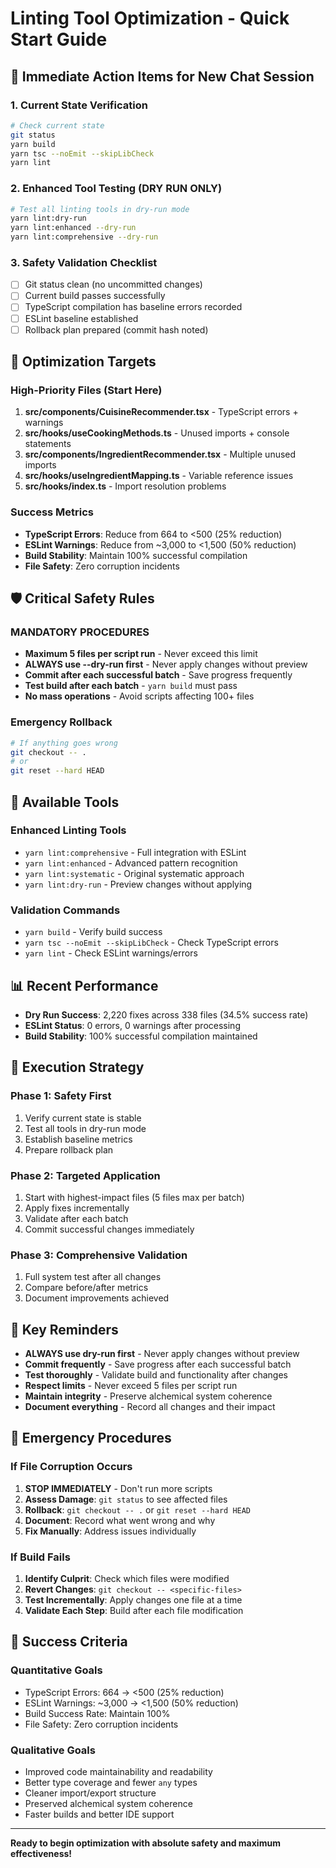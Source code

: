 # Linting Tool Optimization - Quick Start Guide

## 🚀 Immediate Action Items for New Chat Session

### 1. Current State Verification
```bash
# Check current state
git status
yarn build
yarn tsc --noEmit --skipLibCheck
yarn lint
```

### 2. Enhanced Tool Testing (DRY RUN ONLY)
```bash
# Test all linting tools in dry-run mode
yarn lint:dry-run
yarn lint:enhanced --dry-run
yarn lint:comprehensive --dry-run
```

### 3. Safety Validation Checklist
- [ ] Git status clean (no uncommitted changes)
- [ ] Current build passes successfully
- [ ] TypeScript compilation has baseline errors recorded
- [ ] ESLint baseline established
- [ ] Rollback plan prepared (commit hash noted)

## 🎯 Optimization Targets

### High-Priority Files (Start Here)
1. **src/components/CuisineRecommender.tsx** - TypeScript errors + warnings
2. **src/hooks/useCookingMethods.ts** - Unused imports + console statements
3. **src/components/IngredientRecommender.tsx** - Multiple unused imports
4. **src/hooks/useIngredientMapping.ts** - Variable reference issues
5. **src/hooks/index.ts** - Import resolution problems

### Success Metrics
- **TypeScript Errors**: Reduce from 664 to <500 (25% reduction)
- **ESLint Warnings**: Reduce from ~3,000 to <1,500 (50% reduction)
- **Build Stability**: Maintain 100% successful compilation
- **File Safety**: Zero corruption incidents

## 🛡️ Critical Safety Rules

### MANDATORY PROCEDURES
- **Maximum 5 files per script run** - Never exceed this limit
- **ALWAYS use --dry-run first** - Never apply changes without preview
- **Commit after each successful batch** - Save progress frequently
- **Test build after each batch** - `yarn build` must pass
- **No mass operations** - Avoid scripts affecting 100+ files

### Emergency Rollback
```bash
# If anything goes wrong
git checkout -- .
# or
git reset --hard HEAD
```

## 🔧 Available Tools

### Enhanced Linting Tools
- `yarn lint:comprehensive` - Full integration with ESLint
- `yarn lint:enhanced` - Advanced pattern recognition
- `yarn lint:systematic` - Original systematic approach
- `yarn lint:dry-run` - Preview changes without applying

### Validation Commands
- `yarn build` - Verify build success
- `yarn tsc --noEmit --skipLibCheck` - Check TypeScript errors
- `yarn lint` - Check ESLint warnings/errors

## 📊 Recent Performance
- **Dry Run Success**: 2,220 fixes across 338 files (34.5% success rate)
- **ESLint Status**: 0 errors, 0 warnings after processing
- **Build Stability**: 100% successful compilation maintained

## 🎯 Execution Strategy

### Phase 1: Safety First
1. Verify current state is stable
2. Test all tools in dry-run mode
3. Establish baseline metrics
4. Prepare rollback plan

### Phase 2: Targeted Application
1. Start with highest-impact files (5 files max per batch)
2. Apply fixes incrementally
3. Validate after each batch
4. Commit successful changes immediately

### Phase 3: Comprehensive Validation
1. Full system test after all changes
2. Compare before/after metrics
3. Document improvements achieved

## 📝 Key Reminders

- **ALWAYS use dry-run first** - Never apply changes without preview
- **Commit frequently** - Save progress after each successful batch
- **Test thoroughly** - Validate build and functionality after changes
- **Respect limits** - Never exceed 5 files per script run
- **Maintain integrity** - Preserve alchemical system coherence
- **Document everything** - Record all changes and their impact

## 🚨 Emergency Procedures

### If File Corruption Occurs
1. **STOP IMMEDIATELY** - Don't run more scripts
2. **Assess Damage**: `git status` to see affected files
3. **Rollback**: `git checkout -- .` or `git reset --hard HEAD`
4. **Document**: Record what went wrong and why
5. **Fix Manually**: Address issues individually

### If Build Fails
1. **Identify Culprit**: Check which files were modified
2. **Revert Changes**: `git checkout -- <specific-files>`
3. **Test Incrementally**: Apply changes one file at a time
4. **Validate Each Step**: Build after each file modification

## 🎯 Success Criteria

### Quantitative Goals
- TypeScript Errors: 664 → <500 (25% reduction)
- ESLint Warnings: ~3,000 → <1,500 (50% reduction)
- Build Success Rate: Maintain 100%
- File Safety: Zero corruption incidents

### Qualitative Goals
- Improved code maintainability and readability
- Better type coverage and fewer `any` types
- Cleaner import/export structure
- Preserved alchemical system coherence
- Faster builds and better IDE support

---

**Ready to begin optimization with absolute safety and maximum effectiveness!** 